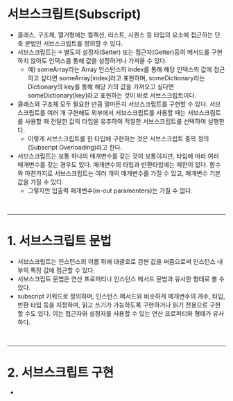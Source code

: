 # 서브스크립트(Subscript)
- 클래스, 구조체, 열거형에는 컬렉션, 리스트, 시퀀스 등 타입의 요소에 접근하는 단축 문법인 서브스크립트를 정의할 수 있다.
- 서브스크립트는ㅋ 별도의 설정자(Setter) 또는 접근자(Getter)등의 메서드를 구현하지 않아도 인덱스를 통해 값을 설정하거나 가져올 수 있다. 
  - 예) someArray라는 Array 인스턴스의 index를 통해 해당 인덱스의 값에 접근하고 싶다면 someArray[index]라고 표현하며, someDictionary라는 Dictionary의 key를 통해 해당 키의 값을 가져오고 싶다면 someDictionary[key]라고 표현하는 것이 바로 서브스크립트이다.
- 클래스와 구조체 모두 필요한 만큼 얼마든지 서브스크립트를 구현할 수 있다. 서브스크립트를 여러 개 구현해도 외부에서 서브스크립트를 사용할 때는 서브스크림트를 사용할 때 전달한 값의 타입을 유추하여 적절한 서브스크립트를 선택하여 실행한다. 
  - 이렇게 서브스크립트를 한 타입에 구현하는 것은 서브스크립트 중복 정의 (Subscript Overloading)라고 한다.
- 서브스크립트는 보통 하나의 매개변수를 갖는 것이 보통이지만, 타입에 따라 여러 매개변수를 갖는 경우도 있다. 매개변수의 타입과 반환타입에는 제한이 없다. 함수와 마찬가지로 서브스크립트는 여러 개의 매개변수를 가질 수 있고, 매개변수 기본값을 가질 수 있다.
  - 그렇지만 입출력 매개변수(in-out paramenters)는 가질 수 없다.

<br/>

----------
# 1. 서브스크립트 문법
- 서브스크립트는 인스턴스의 이름 뒤에 대괄호로 감싼 값을 써줌으로써 인스턴스 내부의 특정 값에 접근할 수 있다.
- 서브스크립트 문법은 연산 프로퍼티나 인스턴스 메서드 문법과 유사한 형태로 볼 수 있다.
- subscript 키워드로 정의하며, 인스턴스 메서드와 비슷하게 메개변수의 개수, 타입, 반환 타입 등을 지정하며, 읽고 쓰기가 가능하도록 구현하거나 읽기 전용으로 구현할 수도 있다. 이는 접근자와 설정자를 사용할 수 있는 연산 프로퍼티와 형태가 유사하다.

<br/>

----------
# 2. 서브스크립트 구현
- 
